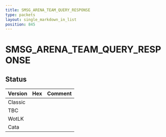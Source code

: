 ```yaml
---
title: SMSG_ARENA_TEAM_QUERY_RESPONSE
type: packets
layout: single_markdown_in_list
position: 845
---
```


# SMSG_ARENA_TEAM_QUERY_RESPONSE

## Status

Version | Hex | Comment
---------- | ---------- | ---------- 
Classic |  |  
TBC |  |  
WotLK |  |  
Cata |  |  
